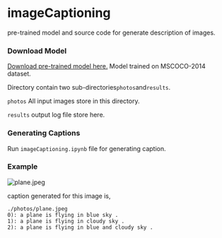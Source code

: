 # imageCaptioning
pre-trained model and source code for generate description of images.


### Download Model
<a href="https://mega.nz/file/TkMkyYgC#NpL8WcKHMsYEMfQCikFuIKk3A7_061KbXuziCraPZs">Download pre-trained model here.</a> Model trained on MSCOCO-2014 dataset.

Directory contain two sub-directories```photos```and```results```.

```photos``` All input images store in this directory.

```results``` output log file store here.


### Generating Captions
Run ```imageCaptioning.ipynb``` file for generating caption.


### Example
![plane.jpeg](photos/plane.jpeg)

caption generated for this image is,
```
./photos/plane.jpeg
0): a plane is flying in blue sky .
1): a plane is flying in cloudy sky .
2): a plane is flying in blue and cloudy sky .
``` 

